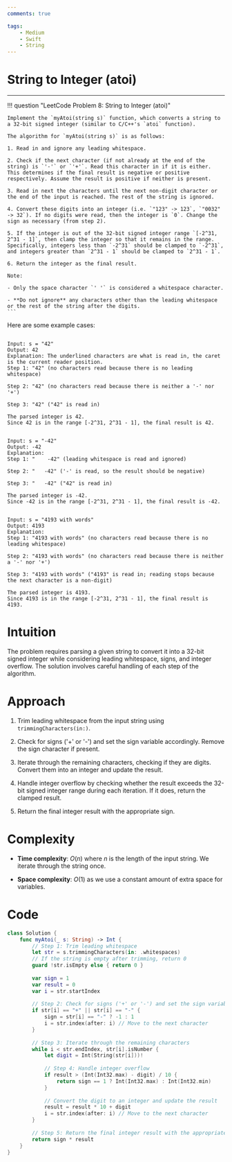 ```yaml
---
comments: true

tags:
    - Medium
    - Swift
    - String
---
```


# String to Integer (atoi)
---

!!! question "LeetCode Problem 8: String to Integer (atoi)"

    Implement the `myAtoi(string s)` function, which converts a string to a 32-bit signed integer (similar to C/C++'s `atoi` function).

    The algorithm for `myAtoi(string s)` is as follows:

    1. Read in and ignore any leading whitespace.

    2. Check if the next character (if not already at the end of the string) is `'-'` or `'+'`. Read this character in if it is either. This determines if the final result is negative or positive respectively. Assume the result is positive if neither is present.

    3. Read in next the characters until the next non-digit character or the end of the input is reached. The rest of the string is ignored.

    4. Convert these digits into an integer (i.e. `"123" -> 123`, `"0032" -> 32`). If no digits were read, then the integer is `0`. Change the sign as necessary (from step 2).

    5. If the integer is out of the 32-bit signed integer range `[-2^31, 2^31 - 1]`, then clamp the integer so that it remains in the range. Specifically, integers less than `-2^31` should be clamped to `-2^31`, and integers greater than `2^31 - 1` should be clamped to `2^31 - 1`.

    6. Return the integer as the final result.

    Note:

    - Only the space character `' '` is considered a whitespace character.

    - **Do not ignore** any characters other than the leading whitespace or the rest of the string after the digits.
    ```

Here are some example cases:

```{ .lang title="Example 1" }

Input: s = "42"
Output: 42
Explanation: The underlined characters are what is read in, the caret is the current reader position.
Step 1: "42" (no characters read because there is no leading whitespace)
            
Step 2: "42" (no characters read because there is neither a '-' nor '+')
            
Step 3: "42" ("42" is read in)

The parsed integer is 42.
Since 42 is in the range [-2^31, 2^31 - 1], the final result is 42.
```

```{ .lang title="Example 2" }

Input: s = "-42"
Output: -42
Explanation:
Step 1: "    -42" (leading whitespace is read and ignored)
                
Step 2: "   -42" ('-' is read, so the result should be negative)
                
Step 3: "   -42" ("42" is read in)
                
The parsed integer is -42.
Since -42 is in the range [-2^31, 2^31 - 1], the final result is -42.
```

```{ .lang title="Example 3" }

Input: s = "4193 with words"
Output: 4193
Explanation:
Step 1: "4193 with words" (no characters read because there is no leading whitespace)
            
Step 2: "4193 with words" (no characters read because there is neither a '-' nor '+')
            
Step 3: "4193 with words" ("4193" is read in; reading stops because the next character is a non-digit)
                
The parsed integer is 4193.
Since 4193 is in the range [-2^31, 2^31 - 1], the final result is 4193.
```

# Intuition

The problem requires parsing a given string to convert it into a 32-bit signed integer while considering leading whitespace, signs, and integer overflow. The solution involves careful handling of each step of the algorithm.

# Approach

1. Trim leading whitespace from the input string using `trimmingCharacters(in:)`.

2. Check for signs ('+' or '-') and set the sign variable accordingly. Remove the sign character if present.

3. Iterate through the remaining characters, checking if they are digits. Convert them into an integer and update the result.

4. Handle integer overflow by checking whether the result exceeds the 32-bit signed integer range during each iteration. If it does, return the clamped result.

5. Return the final integer result with the appropriate sign.

# Complexity

- **Time complexity**: $O(n)$ where $n$ is the length of the input string. We iterate through the string once.

- **Space complexity**: $O(1)$ as we use a constant amount of extra space for variables.

# Code

```swift
class Solution {
    func myAtoi(_ s: String) -> Int {
        // Step 1: Trim leading whitespace
        let str = s.trimmingCharacters(in: .whitespaces)
        // If the string is empty after trimming, return 0
        guard !str.isEmpty else { return 0 }
        
        var sign = 1
        var result = 0
        var i = str.startIndex
        
        // Step 2: Check for signs ('+' or '-') and set the sign variable
        if str[i] == "+" || str[i] == "-" {
            sign = str[i] == "-" ? -1 : 1
            i = str.index(after: i) // Move to the next character
        }
        
        // Step 3: Iterate through the remaining characters
        while i < str.endIndex, str[i].isNumber {
            let digit = Int(String(str[i]))!
            
            // Step 4: Handle integer overflow
            if result > (Int(Int32.max) - digit) / 10 {
                return sign == 1 ? Int(Int32.max) : Int(Int32.min)
            }
            
            // Convert the digit to an integer and update the result
            result = result * 10 + digit
            i = str.index(after: i) // Move to the next character
        }
        
        // Step 5: Return the final integer result with the appropriate sign
        return sign * result
    }
}

```